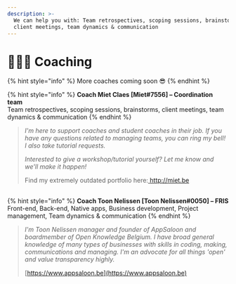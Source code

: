 ```yaml
---
description: >-
  We can help you with: Team retrospectives, scoping sessions, brainstorms,
  client meetings, team dynamics & communication
---
```


# 🧙🏼‍♀️ Coaching

{% hint style="info" %}
More coaches coming soon 😎
{% endhint %}



{% hint style="info" %}
**Coach Miet Claes \[Miet\#7556\] – Coordination team**  
Team retrospectives, scoping sessions, brainstorms, client meetings, team dynamics & communication
{% endhint %}

> _I'm here to support coaches and student coaches in their job. If you have any questions related to managing teams, you can ring my bell! I also take tutorial requests._
>
> _Interested to give a workshop/tutorial yourself? Let me know and we'll make it happen!_  
>   
> Find my extremely outdated portfolio here:[ http://miet.be ](http://miet.be)

## 

{% hint style="info" %}
**Coach Toon Nelissen \[Toon Nelissen\#0050\] – FRIS**  
Front-end, Back-end, Native apps, Business development, Project management, Team dynamics & communication
{% endhint %}

> _I'm Toon Nelissen manager and founder of AppSaloon and boardmember of Open Knowledge Belgium. I have broad general knowledge of many types of businesses with skills in coding, making, communications and managing. I'm an advocate for all things 'open' and value transparency highly._ 
>
> [https://www.appsaloon.be](https://www.appsaloon.be)

